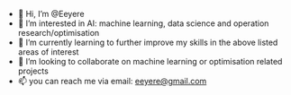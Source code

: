 - 👋 Hi, I’m @Eeyere
- 👀 I’m interested in AI: machine learning, data science and operation research/optimisation
- 🌱 I’m currently learning to further improve my skills in the above listed areas of interest 
- 💞️ I’m looking to collaborate on machine learning or optimisation related projects 
- 📫 you can reach me via email: eeyere@gmail.com

<!---
Eeyere/Eeyere is a ✨ special ✨ repository because its `README.md` (this file) appears on your GitHub profile.
You can click the Preview link to take a look at your changes.
--->
